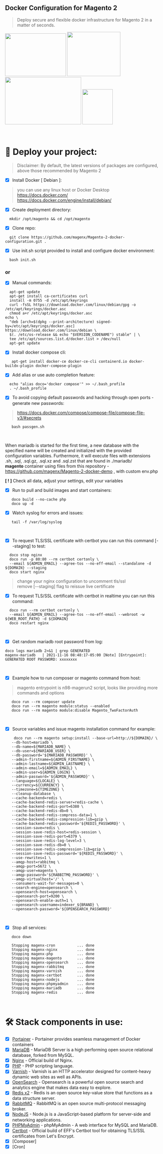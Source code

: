 ## Docker Configuration for Magento 2  
> Deploy secure and flexible docker infrastructure for Magento 2 in a matter of seconds.

<img src="https://user-images.githubusercontent.com/1591200/117845471-7abda280-b278-11eb-8c88-db3fa307ae40.jpeg" width="200" height="140"> <img src="https://user-images.githubusercontent.com/1591200/139601566-f4a62101-1ead-462e-a360-6397437de5cb.png" width="175" height="145"> <img src="https://user-images.githubusercontent.com/1591200/118028531-158ead80-b35b-11eb-8957-636de16ada34.png" width="250" height="155">
<img src="https://user-images.githubusercontent.com/1591200/130320410-91749ce8-5af1-4802-af25-ffb36e7ded98.png" width="100" height="115">  

<br />

# :rocket: Deploy your project:
> Disclaimer: By default, the latest versions of packages are configured, above those recommended by Magento 2
- [x] Install Docker [ Debian ]:
> you can use any linux host or Docker Desktop  
> https://docs.docker.com/  
> https://docs.docker.com/engine/install/debian/

- [x] Create deployment directory:  
```
  mkdir /opt/magento && cd /opt/magento
```
- [x] Clone repo:  
> 
```
  git clone https://github.com/magenx/Magento-2-docker-configuration.git .
```
  
- [x] Use init.sh script provided to install and configure docker environment:  
```
  bash init.sh
```
### or
- [x] Manual commands:  
```
  apt-get update
  apt-get install ca-certificates curl
  install -m 0755 -d /etc/apt/keyrings
  curl -fsSL https://download.docker.com/linux/debian/gpg -o /etc/apt/keyrings/docker.asc
  chmod a+r /etc/apt/keyrings/docker.asc
echo \
  "deb [arch=$(dpkg --print-architecture) signed-by=/etc/apt/keyrings/docker.asc] https://download.docker.com/linux/debian \
  $(. /etc/os-release && echo "$VERSION_CODENAME") stable" | \
  tee /etc/apt/sources.list.d/docker.list > /dev/null
  apt-get update
```
  
- [x] Install docker compose cli:  
```
   apt-get install docker-ce docker-ce-cli containerd.io docker-buildx-plugin docker-compose-plugin
```
  
- [x] Add alias or use auto completion feature:  
```
  echo "alias doco='docker compose'" >> ~/.bash_profile
  . ~/.bash_profile
```
    
- [x] To avoid copying default passwords and hacking through open ports - generate new passwords:  
> https://docs.docker.com/compose/compose-file/compose-file-v3/#secrets  
```
   bash passgen.sh
```
<br />

When mariadb is started for the first time, a new database with the specified name will be created and initialized with the provided configuration variables. Furthermore, it will execute files with extensions .sh, .sql, .sql.gz, .sql.xz and .sql.zst that are found in ./mariadb/  
**magento** container using files from this repository - https://github.com/magenx/Magento-2-docker-demo , with custom env.php
<br />
  
**[ ! ]** Check all data, adjust your settings, edit your variables  
- [x] Run to pull and build images and start containers:   
```
   doco build --no-cache php       
   doco up -d
```
- [x] Watch syslog for errors and issues:
```
   tail -f /var/log/syslog
```

<br />
 
- [x] To request TLS/SSL certificate with certbot you can run this command [--staging] to test:  
```
  doco stop nginx  
  doco run -p 80:80 --rm certbot certonly \
  --email ${ADMIN_EMAIL} --agree-tos --no-eff-email --standalone -d ${DOMAIN} --staging  
  doco start nginx  
```
> change your nginx configuration to uncomment tls/ssl  
> remove [--staging] flag to reissue live certificate  
- [x] To request TLS/SSL certificate with certbot in realtime you can run this command: 
```
  doco run --rm certbot certonly \
  --email ${ADMIN_EMAIL} --agree-tos --no-eff-email --webroot -w ${WEB_ROOT_PATH} -d ${DOMAIN}  
  doco restart nginx
```

<br />

- [x] Get random mariadb root password from log:
```
doco logs mariadb 2>&1 | grep GENERATED
magenx-mariadb   | 2021-11-16 08:48:17-05:00 [Note] [Entrypoint]: GENERATED ROOT PASSWORD: xxxxxxxx
```

<br />

- [x] Example how to run composer or magento command from host:  
> magento entrypoint is n98-magerun2 script, looks like providing more commands and options  
```
   doco run --rm composer update
   doco run --rm magento module:status --enabled
   doco run --rm magento module:disable Magento_TwoFactorAuth
```
  
<br />

- [x] Source variables and issue magento installation command for example:  
```
    doco run --rm magento setup:install --base-url=http://${DOMAIN}/ \
   --db-host=mariadb \
   --db-name=${MARIADB_NAME} \
   --db-user=${MARIADB_USER} \
   --db-password='${MARIADB_PASSWORD}' \
   --admin-firstname=${ADMIN_FIRSTNAME} \
   --admin-lastname=${ADMIN_LASTNAME} \
   --admin-email=${ADMIN_EMAIL} \
   --admin-user=${ADMIN_LOGIN} \
   --admin-password='${ADMIN_PASSWORD}' \
   --language=${LOCALE} \
   --currency=${CURRENCY} \
   --timezone=${TIMEZONE} \
   --cleanup-database \
   --cache-backend=redis \
   --cache-backend-redis-server=redis-cache \
   --cache-backend-redis-port=6380 \
   --cache-backend-redis-db=0 \
   --cache-backend-redis-compress-data=1 \
   --cache-backend-redis-compression-lib=gzip \
   --cache-backend-redis-password='${REDIS_PASSWORD}' \
   --session-save=redis \
   --session-save-redis-host=redis-session \
   --session-save-redis-port=6379 \
   --session-save-redis-log-level=3 \
   --session-save-redis-db=0 \
   --session-save-redis-compression-lib=gzip \
   --session-save-redis-password='${REDIS_PASSWORD}' \
   --use-rewrites=1 \
   --amqp-host=rabbitmq \
   --amqp-port=5672 \
   --amqp-user=magento \
   --amqp-password='${RABBITMQ_PASSWORD}' \
   --amqp-virtualhost='/' \
   --consumers-wait-for-messages=0 \
   --search-engine=opensearch \
   --opensearch-host=opensearch \
   --opensearch-port=9200 \
   --opensearch-enable-auth=1 \
   --opensearch-username=indexer_${BRAND} \
   --opensearch-password='${OPENSEARCH_PASSWORD}'
```

<br />

- [x] Stop all services:
```
   doco down
   
   Stopping magenx-cron          ... done
   Stopping magenx-nginx         ... done
   Stopping magenx-php           ... done
   Stopping magenx-magento       ... done
   Stopping magenx-opensearch    ... done
   Stopping magenx-rabbitmq      ... done
   Stopping magenx-varnish       ... done
   Stopping magenx-certbot       ... done
   Stopping magenx-nodejs        ... done
   Stopping magenx-phpmyadmin    ... done
   Stopping magenx-mariadb       ... done
   Stopping magenx-redis         ... done
```
  
<br />

# :hammer_and_wrench: Stack components in use:  
- [x] [Portainer](https://hub.docker.com/r/portainer/portainer-ce) -  Portainer provides seamless management of Docker containers
- [x] [MariaDB](https://hub.docker.com/r/mariadb) - MariaDB Server is a high performing open source relational database, forked from MySQL.
- [x] [Nginx](https://hub.docker.com/r/nginx) - Official build of Nginx.
- [x] [PHP](https://hub.docker.com/r/php) - PHP scripting language.
- [x] [Varnish](https://hub.docker.com/r/varnish) - Varnish is an HTTP accelerator designed for content-heavy dynamic web sites as well as APIs.
- [x] [OpenSearch](https://hub.docker.com/r/opensearchproject) - Opensearch is a powerful open source search and analytics engine that makes data easy to explore.
- [x] [Redis x2](https://hub.docker.com/r/redis) - Redis is an open source key-value store that functions as a data structure server.
- [x] [RabbitMQ](https://hub.docker.com/r/rabbitmq) - RabbitMQ is an open source multi-protocol messaging broker.
- [x] [NodeJS](https://hub.docker.com/r/node) - Node.js is a JavaScript-based platform for server-side and networking applications.
- [x] [PHPMyAdmin](https://hub.docker.com/r/phpmyadmin) - phpMyAdmin - A web interface for MySQL and MariaDB.
- [x] [Certbot](https://hub.docker.com/r/certbot/certbot) - Official build of EFF's Certbot tool for obtaining TLS/SSL certificates from Let's Encrypt.
- [x] [Composer]
- [x] [Cron]
  
<br />
  
